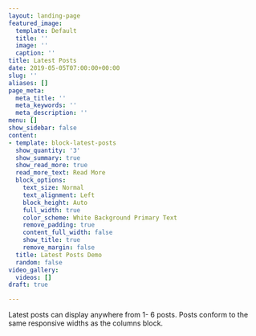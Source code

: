 ```yaml
---
layout: landing-page
featured_image:
  template: Default
  title: ''
  image: ''
  caption: ''
title: Latest Posts
date: 2019-05-05T07:00:00+00:00
slug: ''
aliases: []
page_meta:
  meta_title: ''
  meta_keywords: ''
  meta_description: ''
menu: []
show_sidebar: false
content:
- template: block-latest-posts
  show_quantity: '3'
  show_summary: true
  show_read_more: true
  read_more_text: Read More
  block_options:
    text_size: Normal
    text_alignment: Left
    block_height: Auto
    full_width: true
    color_scheme: White Background Primary Text
    remove_padding: true
    content_full_width: false
    show_title: true
    remove_margin: false
  title: Latest Posts Demo
  random: false
video_gallery:
  videos: []
draft: true

---
```

Latest posts can display anywhere from 1- 6 posts. Posts conform to the same responsive widths as the columns block.